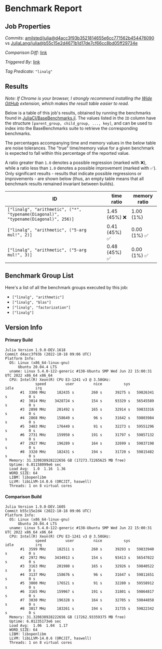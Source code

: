 # Benchmark Report

## Job Properties

*Commits:* [amilsted/julia@d4acc3f93b3521814655e6cc771562b454476090](https://github.com/amilsted/julia/commit/d4acc3f93b3521814655e6cc771562b454476090) vs [JuliaLang/julia@b55c15e2d4671b1d17de7cf66cc8bd05ff29734e](https://github.com/JuliaLang/julia/commit/b55c15e2d4671b1d17de7cf66cc8bd05ff29734e)

*Comparison Diff:* [link](https://github.com/JuliaLang/julia/compare/b55c15e2d4671b1d17de7cf66cc8bd05ff29734e..amilsted/julia:d4acc3f93b3521814655e6cc771562b454476090)

*Triggered By:* [link](https://github.com/JuliaLang/julia/pull/47206#issuecomment-1282116048)

*Tag Predicate:* `"linalg"`

## Results

*Note: If Chrome is your browser, I strongly recommend installing the [Wide GitHub](https://chrome.google.com/webstore/detail/wide-github/kaalofacklcidaampbokdplbklpeldpj?hl=en)
extension, which makes the result table easier to read.*

Below is a table of this job's results, obtained by running the benchmarks found in
[JuliaCI/BaseBenchmarks.jl](https://github.com/JuliaCI/BaseBenchmarks.jl). The values
listed in the `ID` column have the structure `[parent_group, child_group, ..., key]`,
and can be used to index into the BaseBenchmarks suite to retrieve the corresponding
benchmarks.

The percentages accompanying time and memory values in the below table are noise tolerances. The "true"
time/memory value for a given benchmark is expected to fall within this percentage of the reported value.

A ratio greater than `1.0` denotes a possible regression (marked with :x:), while a ratio less
than `1.0` denotes a possible improvement (marked with :white_check_mark:). Only significant results - results
that indicate possible regressions or improvements - are shown below (thus, an empty table means that all
benchmark results remained invariant between builds).

| ID | time ratio | memory ratio |
|----|------------|--------------|
| `["linalg", "arithmetic", ("*", "typename(Diagonal)", "typename(Diagonal)", 256)]` | 1.45 (45%) :x: | 1.00 (1%)  |
| `["linalg", "arithmetic", ("5-arg mul!", 2)]` | 0.41 (45%) :white_check_mark: | 0.00 (1%) :white_check_mark: |
| `["linalg", "arithmetic", ("5-arg mul!", 3)]` | 0.48 (45%) :white_check_mark: | 0.00 (1%) :white_check_mark: |

## Benchmark Group List

Here's a list of all the benchmark groups executed by this job:

- `["linalg", "arithmetic"]`
- `["linalg", "blas"]`
- `["linalg", "factorization"]`
- `["linalg"]`

## Version Info

#### Primary Build

```
Julia Version 1.9.0-DEV.1618
Commit d4acc3f93b (2022-10-18 09:06 UTC)
Platform Info:
  OS: Linux (x86_64-linux-gnu)
      Ubuntu 20.04.4 LTS
  uname: Linux 5.4.0-122-generic #138-Ubuntu SMP Wed Jun 22 15:00:31 UTC 2022 x86_64 x86_64
  CPU: Intel(R) Xeon(R) CPU E3-1241 v3 @ 3.50GHz: 
              speed         user         nice          sys         idle          irq
       #1  3300 MHz     182435 s        260 s      39275 s   59826341 s          0 s
       #2  3014 MHz    3428724 s        154 s      93329 s   56545589 s          0 s
       #3  2898 MHz     201492 s        165 s      32914 s   59833316 s          0 s
       #4  2868 MHz     158649 s         96 s      31642 s   59803984 s          0 s
       #5  3483 MHz     176449 s         91 s      32273 s   59551296 s          0 s
       #6  2731 MHz     159950 s        191 s      31797 s   59857132 s          0 s
       #7  2927 MHz     196289 s        164 s      32699 s   59837198 s          0 s
       #8  3320 MHz     182431 s        194 s      31720 s   59815482 s          0 s
  Memory: 31.320838928222656 GB (17273.72265625 MB free)
  Uptime: 6.01158099e6 sec
  Load Avg:  1.0  1.16  1.36
  WORD_SIZE: 64
  LIBM: libopenlibm
  LLVM: libLLVM-14.0.6 (ORCJIT, haswell)
  Threads: 1 on 8 virtual cores

```

#### Comparison Build

```
Julia Version 1.9.0-DEV.1605
Commit b55c15e2d4 (2022-10-18 09:06 UTC)
Platform Info:
  OS: Linux (x86_64-linux-gnu)
      Ubuntu 20.04.4 LTS
  uname: Linux 5.4.0-122-generic #138-Ubuntu SMP Wed Jun 22 15:00:31 UTC 2022 x86_64 x86_64
  CPU: Intel(R) Xeon(R) CPU E3-1241 v3 @ 3.50GHz: 
              speed         user         nice          sys         idle          irq
       #1  3599 MHz     182511 s        260 s      39293 s   59833940 s          0 s
       #2  2972 MHz    3434913 s        154 s      93413 s   56547022 s          0 s
       #3  3163 MHz     201980 s        165 s      32926 s   59840522 s          0 s
       #4  3137 MHz     158676 s         96 s      31647 s   59811651 s          0 s
       #5  3000 MHz     176521 s         91 s      32280 s   59558912 s          0 s
       #6  3165 MHz     159967 s        191 s      31801 s   59864817 s          0 s
       #7  3030 MHz     196328 s        164 s      32705 s   59844858 s          0 s
       #8  3017 MHz     183261 s        194 s      31735 s   59822342 s          0 s
  Memory: 31.320838928222656 GB (17262.93359375 MB free)
  Uptime: 6.01235173e6 sec
  Load Avg:  1.06  1.04  1.17
  WORD_SIZE: 64
  LIBM: libopenlibm
  LLVM: libLLVM-14.0.6 (ORCJIT, haswell)
  Threads: 1 on 8 virtual cores

```
